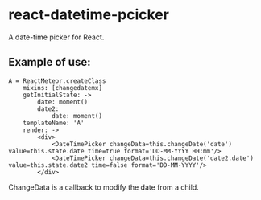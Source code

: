 react-datetime-pcicker
======================
A date-time picker for React.

Example of use:
---------------

```cjsx
A = ReactMeteor.createClass
    mixins: [changedatemx]
    getInitialState: ->
        date: moment()
        date2: 
            date: moment()
    templateName: 'A'
    render: ->
        <div>
            <DateTimePicker changeData=this.changeDate('date') value=this.state.date time=true format='DD-MM-YYYY HH:mm'/>
            <DateTimePicker changeData=this.changeDate('date2.date') value=this.state.date2 time=false format='DD-MM-YYYY'/>
        </div>
```

ChangeData is a callback to modify the date from a child.